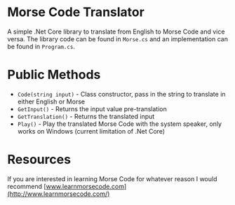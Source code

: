 # Morse Code Translator 
A simple .Net Core library to translate from English to Morse Code and vice versa. The library code can be found in `Morse.cs` and an implementation can be found in `Program.cs`.

# Public Methods
- `Code(string input)` - Class constructor, pass in the string to translate in either English or Morse
- `GetInput()` - Returns the input value pre-translation
- `GetTranslation()` - Returns the translated input
- `Play()` - Play the translated Morse Code with the system speaker, only works on Windows (current limitation of .Net Core)

# Resources
If you are interested in learning Morse Code for whatever reason I would recommend [www.learnmorsecode.com](http://www.learnmorsecode.com/)

